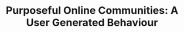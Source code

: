 ---
advisors:
- Suzan Üsküdarlı
poster: images/13-poster.jpg
students:
- name: Öncel Keleş
- name: Alperen Kürşat Özkan
title: 'Purposeful Online Communities: A User Generated Behaviour'
type: project
---